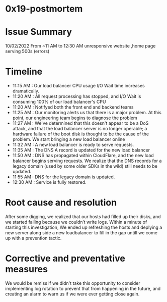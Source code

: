 # 0x19-postmortem

# Issue Summary

10/02/2022 From ~11 AM to 12:30 AM  unresponsive website ,home page serving 500s (errors)

# Timeline
- 11:15 AM : Our load balancer CPU usage I/O Wait time increases dramatically.
- 11:20 AM : All request processing has stopped, and I/O Wait is consuming 100% of our load balancer's CPU
- 11:20 AM : Notifyed both the front end and backend teams
- 11:25 AM : Our monitoring alerts us that there is a major problem. At this point, our engineering team begins to diagnose the problem
- 11:27 AM : We've determined that this doesn't appear to be a DoS attack, and that the load balancer server is no longer operable; a hardware failure of the boot disk is thought to be the cause of the problem. We start bringing a new load balancer online
- 11:32 AM : A new load balancer is ready to serve requests.
- 11:35 AM : The DNS A record is updated for the new load balancer
- 11:50 AM :  DNS has propagated within CloudFlare, and the new load balancer begins serving requests. We realize that the DNS records for a legacy domain (used by some older SDKs in the wild) still needs to be updated.
- 11:55 AM : DNS for the legacy domain is updated.
- 12:30 AM : Service is fully restored.

# Root cause and resolution

After some digging, we realized that our hosts had filled up their disks, and we started failing because we couldn’t write logs. Within a minute of starting this investigation, We ended up refreshing the hosts and deplying a new server along side a new loadbalancer to fill in the gap untill we come up with a prevention tactic.

# Corrective and preventative measures
We would be remiss if we didn't take this opportunity to consider implementing log rotation to prevent that from happening in the future, and creating an alarm to warn us if we were ever getting close again.